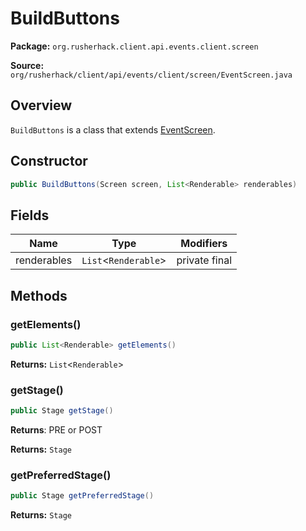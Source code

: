 # BuildButtons

**Package:** `org.rusherhack.client.api.events.client.screen`

**Source:** `org/rusherhack/client/api/events/client/screen/EventScreen.java`

## Overview

`BuildButtons` is a class that extends [EventScreen](/client/api/events/client/screen/EventScreen.md).

## Constructor

```java
public BuildButtons(Screen screen, List<Renderable> renderables)
```

## Fields

| Name | Type | Modifiers |
|------|------|----------|
| renderables | `List`<`Renderable`> | private final |


## Methods

### getElements()

```java
public List<Renderable> getElements()
```

**Returns:** `List`<`Renderable`>

### getStage()

```java
public Stage getStage()
```

**Returns**: PRE or POST



**Returns:** `Stage`

### getPreferredStage()

```java
public Stage getPreferredStage()
```

**Returns:** `Stage`

